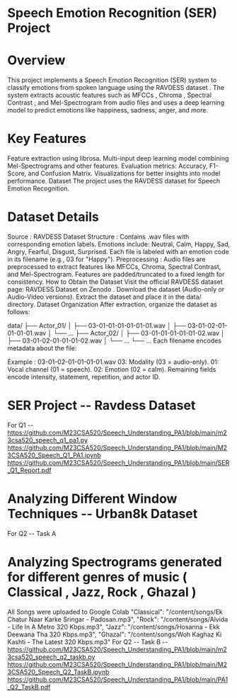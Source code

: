 # Speech Emotion Recognition (SER) Project

# Overview
This project implements a Speech Emotion Recognition (SER) system to classify emotions from spoken language using the RAVDESS dataset . The system extracts acoustic features such as MFCCs , Chroma , Spectral Contrast , and Mel-Spectrogram from audio files and uses a deep learning model to predict emotions like happiness, sadness, anger, and more.

# Key Features
Feature extraction using librosa.
Multi-input deep learning model combining Mel-Spectrograms and other features.
Evaluation metrics: Accuracy, F1-Score, and Confusion Matrix.
Visualizations for better insights into model performance.
Dataset
The project uses the RAVDESS dataset for Speech Emotion Recognition.

# Dataset Details
Source : RAVDESS Dataset
Structure :
Contains .wav files with corresponding emotion labels.
Emotions include: Neutral, Calm, Happy, Sad, Angry, Fearful, Disgust, Surprised.
Each file is labeled with an emotion code in its filename (e.g., 03 for "Happy").
Preprocessing :
Audio files are preprocessed to extract features like MFCCs, Chroma, Spectral Contrast, and Mel-Spectrogram.
Features are padded/truncated to a fixed length for consistency.
How to Obtain the Dataset
Visit the official RAVDESS dataset page: RAVDESS Dataset on Zenodo .
Download the dataset (Audio-only or Audio-Video versions).
Extract the dataset and place it in the data/ directory.
Dataset Organization
After extraction, organize the dataset as follows:

data/
├── Actor_01/
│   ├── 03-01-01-01-01-01-01.wav
│   ├── 03-01-02-01-01-01-01.wav
│   └── ...
├── Actor_02/
│   ├── 03-01-01-01-01-01-02.wav
│   ├── 03-01-02-01-01-01-02.wav
│   └── ...
└── ...
Each filename encodes metadata about the file:

Example : 03-01-02-01-01-01-01.wav
03: Modality (03 = audio-only).
01: Vocal channel (01 = speech).
02: Emotion (02 = calm).
Remaining fields encode intensity, statement, repetition, and actor ID.

# SER Project -- Ravdess Dataset
For Q1 -- https://github.com/M23CSA520/Speech_Understanding_PA1/blob/main/m23csa520_speech_q1_pa1.py
          https://github.com/M23CSA520/Speech_Understanding_PA1/blob/main/M23CSA520_Speech_Q1_PA1.ipynb
          https://github.com/M23CSA520/Speech_Understanding_PA1/blob/main/SER_Q1_Report.pdf


# Analyzing Different Window Techniques -- Urban8k Dataset
For Q2 -- Task A


# Analyzing Spectrograms generated for different genres of music ( Classical , Jazz, Rock , Ghazal )
All Songs were uploaded to Google Colab
    "Classical": "/content/songs/Ek Chatur Naar Karke Sringar - Padosan.mp3",
    "Rock": "/content/songs/Alvida - Life In A Metro 320 Kbps.mp3",
    "Jazz": "/content/songs/Hosanna - Ekk Deewana Tha 320 Kbps.mp3",
    "Ghazal": "/content/songs/Woh Kaghaz Ki Kashti - The Latest 320 Kbps.mp3"
For Q2 -- Task B -- https://github.com/M23CSA520/Speech_Understanding_PA1/blob/main/m23csa520_speech_q2_taskb.py
                    https://github.com/M23CSA520/Speech_Understanding_PA1/blob/main/M23CSA520_Speech_Q2_TaskB.ipynb
                    https://github.com/M23CSA520/Speech_Understanding_PA1/blob/main/PA1_Q2_TaskB.pdf




